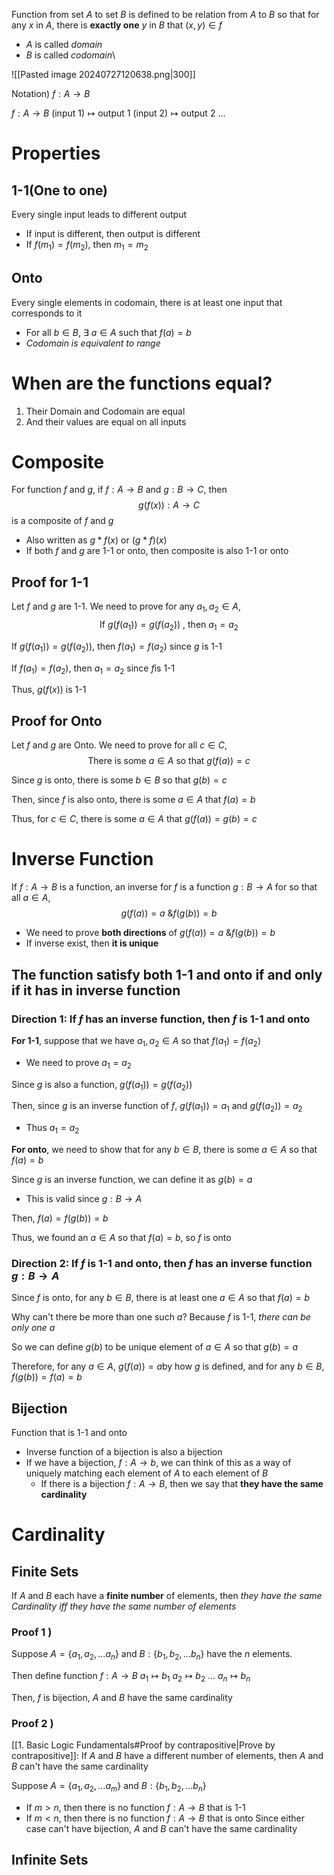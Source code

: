 Function from set $A$ to set $B$ is defined to be relation from $A$ to $B$ so that for any $x$ in $A$, there is **exactly one** $y$ in $B$ that $(x,y)\in f$
- $A$ is called *domain*
- $B$ is called *codomain*\

![[Pasted image 20240727120638.png|300]]

Notation)
$f:A\to B$

$f:A\to B$
   $\text{(input 1)}\longmapsto \text{output 1}$
   $\text{(input 2)}\longmapsto \text{output 2}$
   $\dots$

# Properties
## 1-1(One to one)
Every single input leads to different output
- If input is different, then output is different
- If $f(m_{1})=f(m_{2})$, then $m_{1}=m_{2}$

## Onto
Every single elements in codomain, there is at least one input that corresponds to it
- For all $b\in B$, $\exists \text{ }a\in A$ such that $f(a)=b$
- *Codomain is equivalent to range*

# When are the functions equal?
1. Their Domain and Codomain are equal
2. And their values are equal on all inputs

# Composite
For function $f$ and $g$, if $f: A\to B$ and $g:B\to C$, then
$$g(f(x)): A\to C$$
is a composite of $f$ and $g$
- Also written as $g*f(x) \text{ or } (g*f)(x)$
- If both $f$ and $g$ are 1-1 or onto, then composite is also 1-1 or onto

## Proof for 1-1
Let $f$ and $g$ are 1-1. We need to prove for any $a_{1}, a_{2}\in A$,
$$\text{If }g(f(a_{1}))=g(f(a_{2}))\text{ , then } a_{1}=a_{2}$$

If $g(f(a_{1}))=g(f(a_{2}))$, then $f(a_{1})=f(a_{2})$ since $g$ is 1-1

If $f(a_{1})=f(a_{2})$, then $a_{1}=a_{2}$ since $f$is 1-1

Thus, $g(f(x))$ is 1-1

## Proof for Onto
Let $f$ and $g$ are Onto. We need to prove for all $c\in C$, 
$$\text{There is some } a\in A \text{ so that } g(f(a))=c$$

Since $g$ is onto, there is some $b\in B$ so that $g(b)=c$ 

Then, since $f$ is also onto, there is some $a \in A$ that $f(a) = b$ 

Thus, for $c\in C$, there is some $a\in A$ that $g(f(a)) = g(b) = c$


# Inverse Function
If $f:A\to B$ is a function, an inverse for $f$ is a function $g:B\to A$ for so that all $a\in A$,
$$g(f(a))=a\text{ \& }f(g(b))=b$$
- We need to prove **both directions** of $g(f(a))=a\text{ \& }f(g(b))=b$
- If inverse exist, then **it is unique**

## The function satisfy both 1-1 and onto if and only if it has in inverse function
### Direction 1: If $f$ has an inverse function, then $f$ is 1-1 and onto

**For 1-1**, suppose that we have $a_{1}, a_{2}\in A$ so that $f(a_{1})=f(a_{2})$
- We need to prove $a_{1}=a_{2}$

Since $g$ is also a function, $g(f(a_{1}))=g(f(a_{2}))$

Then, since $g$ is an inverse function of $f$, $g(f(a_{1}))=a_{1}$ and $g(f(a_{2}))=a_{2}$
- Thus $a_{1}=a_{2}$

**For onto**, we need to show that for any $b\in B$, there is some $a\in A$ so that $f(a)=b$

Since $g$ is an inverse function, we can define it as $g(b)=a$
- This is valid since $g:B\to A$

Then, $f(a)=f(g(b))=b$

Thus, we found an $a\in A$ so that $f(a)=b$, so $f$ is onto

### Direction 2: If $f$ is 1-1 and onto, then $f$ has an inverse function $g:B\to A$
Since $f$ is onto, for any $b\in B$, there is at least one $a\in A$ so that $f(a)=b$

Why can't there be more than one such $a$? Because $f$ is 1-1, *there can be only one* $a$

So we can define $g(b)$ to be unique element of $a\in A$ so that $g(b)=a$

Therefore, for any $a\in A$, $g(f(a))=a$by how $g$ is defined, and for any $b\in B$, $f(g(b))=f(a)=b$

## Bijection
Function that is 1-1 and onto
- Inverse function of a bijection is also a bijection
- If we have a bijection, $f:A\to b$, we can think of this as a way of uniquely matching each element of $A$ to each element of $B$
	- If there is a bijection $f:A\to B$, then we say that **they have the same cardinality**

# Cardinality
## Finite Sets
If $A$ and $B$ each have a **finite number** of elements, then *they have the same Cardinality iff they have the same number of elements*
### Proof 1 )
Suppose $A=\{a_{1}, a_{2}, \dots a_{n}\}$ and $B:\{b_{1}, b_{2}, \dots b_{n}\}$ have the $n$ elements.

Then define function
$f:A\to B$
   $a_{1}\longmapsto b_{1}$
   $a_{2}\longmapsto b_{2}$
   $\dots$
   $a_{n}\longmapsto b_{n}$

Then, $f$ is bijection, $A$ and $B$ have the same cardinality

### Proof 2 )
[[1. Basic Logic Fundamentals#Proof by contrapositive|Prove by contrapositive]]: If $A$ and $B$ have a different number of elements, then $A$ and $B$ can't have the same cardinality

Suppose $A=\{a_{1}, a_{2}, \dots a_{m}\}$ and $B:\{b_{1}, b_{2}, \dots b_{n}\}$
- If $m>n$, then there is no function $f:A\to B$ that is 1-1
- If $m<n$, then there is no function $f:A\to B$ that is onto
Since either case can't have bijection, $A$ and $B$ can't have the same cardinality

## Infinite Sets
